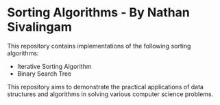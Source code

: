 # Sorting Algorithms - By Nathan Sivalingam
This repository contains implementations of the following sorting algorithms:
- Iterative Sorting Algorithm
- Binary Search Tree

This repository aims to demonstrate the practical applications of data structures and algorithms in solving various computer science problems.

